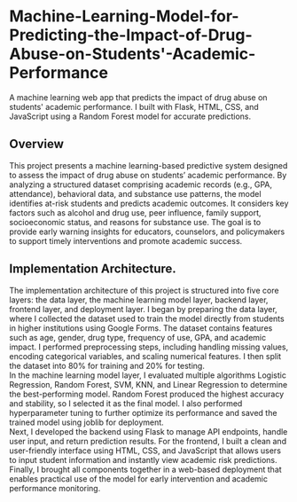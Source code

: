 # Machine-Learning-Model-for-Predicting-the-Impact-of-Drug-Abuse-on-Students'-Academic-Performance
A machine learning web app that predicts the impact of drug abuse on students' academic performance. I built with Flask, HTML, CSS, and JavaScript using a Random Forest model for accurate predictions.
## Overview
This project presents a machine learning-based predictive system designed to assess the impact of drug abuse on students’ academic performance. By analyzing a structured dataset comprising academic records (e.g., GPA, attendance), behavioral data, and substance use patterns, the model identifies at-risk students and predicts academic outcomes. It considers key factors such as alcohol and drug use, peer influence, family support, socioeconomic status, and reasons for substance use. The goal is to provide early warning insights for educators, counselors, and policymakers to support timely interventions and promote academic success.  
## Implementation Architecture.
The implementation architecture of this project is structured into five core layers: the data layer, the machine learning model layer, backend layer, frontend layer, and deployment layer. I began by preparing the data layer, where I collected the dataset used to train the model directly from students in higher institutions using Google Forms. The dataset contains features such as age, gender, drug type, frequency of use, GPA, and academic impact. I performed preprocessing steps, including handling missing values, encoding categorical variables, and scaling numerical features. I then split the dataset into 80% for training and 20% for testing.  
In the machine learning model layer, I evaluated multiple algorithms Logistic Regression, Random Forest, SVM, KNN, and Linear Regression to determine the best-performing model. Random Forest produced the highest accuracy and stability, so I selected it as the final model. I also performed hyperparameter tuning to further optimize its performance and saved the trained model using joblib for deployment.  
Next, I developed the backend using Flask to manage API endpoints, handle user input, and return prediction results. For the frontend, I built a clean and user-friendly interface using HTML, CSS, and JavaScript that allows users to input student information and instantly view academic risk predictions. Finally, I brought all components together in a web-based deployment that enables practical use of the model for early intervention and academic performance monitoring.

